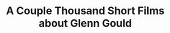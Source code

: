 ---
ee_id: '2147'
site: '1'
type: '2'
long_id: 2008-082 A Couple Thousand Short Films about Glenn Gould (Publication)
url: 2008-082-a-couple-thousand-short-films-about-glenn-gould-publication
year: '2008'
medium: Publication
commission:
add_credit:
dims: 7.75 x 5 x 0.75
pitch:
ps:
live_url:
related: |-
  [41] 2007-006 A Couple Thousand Short Films About Glenn Gould - 2007-006-a-couple-thousand-short-films-about-glenn-gould
  [43] 2007-007 On C - 2007-007-on-c
title: 'A Couple Thousand Short Films about Glenn Gould '
youtube:
imgs: glenn-gould-2008-082-full-1-press-ih.jpg
subheading: "(Publication)"
year2: '2008'
download:
add_credits: Dexter Sinister
related_code: "[2196] Gould Pro (Code) - code-gould-pro"
! '':
layout: things-i-made
---